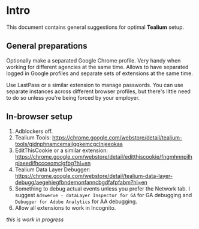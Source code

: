 # Intro
This document contains general suggestions for optimal **Tealium** setup.

## General preparations
Optionally make a separated Google Chrome profile. 
Very handy when working for different agencies at the same time.
Allows to have separated logged in Google profiles and separate sets of extensions at the same time.

Use LastPass or a similar extension to manage passwords. You can use separate instances across different browser profiles, but there's little need to do so unless you're being forced by your employer.

## In-browser setup

1. Adblockers off.
2. Tealium Tools: https://chrome.google.com/webstore/detail/tealium-tools/gidnphnamcemailggkemcgclnjeeokaa
3. EditThisCookie or a similar extension: https://chrome.google.com/webstore/detail/editthiscookie/fngmhnnpilhplaeedifhccceomclgfbg?hl=en
4. Tealium Data Layer Debugger: https://chrome.google.com/webstore/detail/tealium-data-layer-debugg/aegehiegfbndemonfanncbgdfafpfabm?hl=en
5. Something to debug actual events unless you prefer the Network tab. I suggest `Adswerve - dataLayer Inspector for GA` for GA debugging and `Debugger for Adobe Analytics` for AA debugging.
6. Allow all extensions to work in Incognito.


_this is work in progress_